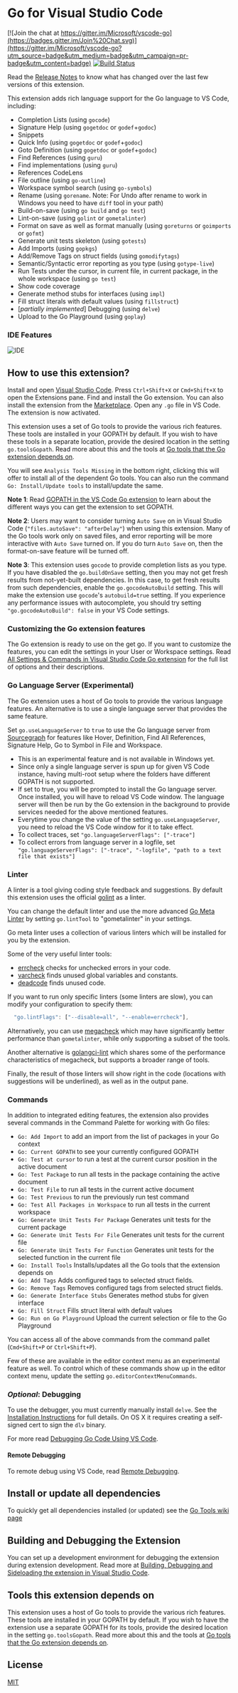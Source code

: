 # Go for Visual Studio Code

[![Join the chat at https://gitter.im/Microsoft/vscode-go](https://badges.gitter.im/Join%20Chat.svg)](https://gitter.im/Microsoft/vscode-go?utm_source=badge&utm_medium=badge&utm_campaign=pr-badge&utm_content=badge) [![Build Status](https://travis-ci.org/Microsoft/vscode-go.svg?branch=master)](https://travis-ci.org/Microsoft/vscode-go)

Read the [Release Notes](https://github.com/Microsoft/vscode-go/wiki/Release-Notes) to know what has changed over the last few versions of this extension.

This extension adds rich language support for the Go language to VS Code, including:

- Completion Lists (using `gocode`)
- Signature Help (using `gogetdoc` or `godef`+`godoc`)
- Snippets
- Quick Info (using `gogetdoc` or `godef`+`godoc`)
- Goto Definition (using `gogetdoc` or `godef`+`godoc`)
- Find References (using `guru`)
- Find implementations (using `guru`)
- References CodeLens
- File outline (using `go-outline`)
- Workspace symbol search (using `go-symbols`)
- Rename (using `gorename`. Note: For Undo after rename to work in Windows you need to have `diff` tool in your path)
- Build-on-save (using `go build` and `go test`)
- Lint-on-save (using `golint` or `gometalinter`)
- Format on save as well as format manually (using `goreturns` or `goimports` or `gofmt`)
- Generate unit tests skeleton (using `gotests`)
- Add Imports (using `gopkgs`)
- Add/Remove Tags on struct fields (using `gomodifytags`)
- Semantic/Syntactic error reporting as you type (using `gotype-live`)
- Run Tests under the cursor, in current file, in current package, in the whole workspace (using `go test`)
- Show code coverage
- Generate method stubs for interfaces (using `impl`)
- Fill struct literals with default values (using `fillstruct`)
- [_partially implemented_] Debugging (using `delve`)
- Upload to the Go Playground (using `goplay`)

### IDE Features
![IDE](https://i.giphy.com/xTiTndDHV3GeIy6aNa.gif)

## How to use this extension?

Install and open [Visual Studio Code](https://code.visualstudio.com). Press `Ctrl+Shift+X` or `Cmd+Shift+X` to open the Extensions pane. Find and install the Go extension. You can also install the extension from the [Marketplace](https://marketplace.visualstudio.com/items?itemName=ms-vscode.Go). Open any `.go` file in VS Code. The extension is now activated.

This extension uses a set of Go tools to provide the various rich features. These tools are installed in your GOPATH by default. If you wish to have these tools in a separate location, provide the desired location in the setting `go.toolsGopath`. Read more about this and the tools at [Go tools that the Go extension depends on](https://github.com/Microsoft/vscode-go/wiki/Go-tools-that-the-Go-extension-depends-on).

You will see `Analysis Tools Missing` in the bottom right, clicking this will offer to install all of the dependent Go tools. You can also run the command `Go: Install/Update tools` to install/update the same.

**Note 1**: Read [GOPATH in the VS Code Go extension](https://github.com/Microsoft/vscode-go/wiki/GOPATH-in-the-VS-Code-Go-extension) to learn about the different ways you can get the extension to set GOPATH.

**Note 2**: Users may want to consider turning `Auto Save` on in Visual Studio Code (`"files.autoSave": "afterDelay"`) when using this extension.  Many of the Go tools work only on saved files, and error reporting will be more interactive with `Auto Save` turned on. If you do turn `Auto Save` on, then the format-on-save feature will be turned off.

**Note 3**:  This extension uses `gocode` to provide completion lists as you type. If you have disabled the `go.buildOnSave` setting, then you may not get fresh results from not-yet-built dependencies. In this case, to get fresh results from such dependencies, enable the `go.gocodeAutoBuild` setting. This will make the extension use `gocode`'s `autobuild=true` setting. If you experience any performance issues with autocomplete, you should try setting `"go.gocodeAutoBuild": false` in your VS Code settings.

### Customizing the Go extension features

The Go extension is ready to use on the get go. If you want to customize the features, you can edit the settings in your User or Workspace settings. Read [All Settings & Commands in Visual Studio Code Go extension](https://github.com/Microsoft/vscode-go/wiki/All-Settings-&-Commands-in-Visual-Studio-Code-Go-extension) for the full list of options and their descriptions.


### Go Language Server (Experimental)

The Go extension uses a host of Go tools to provide the various language features. An alternative is to use a single language server that provides the same feature.  

Set `go.useLanguageServer` to `true` to use the Go language server from [Sourcegraph](https://github.com/sourcegraph/go-langserver) for features like Hover, Definition, Find All References, Signature Help, Go to Symbol in File and Workspace.
* This is an experimental feature and is not available in Windows yet.
* Since only a single language server is spun up for given VS Code instance, having multi-root setup where the folders have different GOPATH is not supported.
* If set to true, you will be prompted to install the Go language server. Once installed, you will have to reload VS Code window. The language server will then be run by the Go extension in the background to provide services needed for the above mentioned features.
* Everytime you change the value of the setting `go.useLanguageServer`, you need to reload the VS Code window for it to take effect.
* To collect traces, set `"go.languageServerFlags": ["-trace"]`
* To collect errors from language server in a logfile, set `"go.languageServerFlags": ["-trace", "-logfile", "path to a text file that exists"]`


### Linter

A linter is a tool giving coding style feedback and suggestions.
By default this extension uses the official [golint](https://github.com/golang/lint) as a linter.

You can change the default linter and use the more advanced [Go Meta Linter](https://github.com/alecthomas/gometalinter)
by setting `go.lintTool` to "gometalinter" in your settings.

Go meta linter uses a collection of various linters which will be installed for you by the extension.

Some of the very useful linter tools:
* [errcheck](https://github.com/kisielk/errcheck) checks for unchecked errors in your code.
* [varcheck](https://github.com/opennota/check) finds unused global variables and constants.
* [deadcode](https://github.com/tsenart/deadcode) finds unused code.

If you want to run only specific linters (some linters are slow), you can modify your configuration to specify them:

```javascript
  "go.lintFlags": ["--disable=all", "--enable=errcheck"],
```

Alternatively, you can use [megacheck](https://github.com/dominikh/go-tools/tree/master/cmd/megacheck) which 
may have significantly better performance than `gometalinter`, while only supporting a subset of the tools.

Another alternative is [golangci-lint](https://github.com/golangci/golangci-lint) which shares some of the performance
characteristics of megacheck, but supports a broader range of tools.

Finally, the result of those linters will show right in the code (locations with suggestions will be underlined),
as well as in the output pane.

### Commands

In addition to integrated editing features, the extension also provides several commands in the Command Palette for working with Go files:

* `Go: Add Import` to add an import from the list of packages in your Go context
* `Go: Current GOPATH` to see your currently configured GOPATH
* `Go: Test at cursor` to run a test at the current cursor position in the active document
* `Go: Test Package` to run all tests in the package containing the active document
* `Go: Test File` to run all tests in the current active document
* `Go: Test Previous` to run the previously run test command
* `Go: Test All Packages in Workspace` to run all tests in the current workspace
* `Go: Generate Unit Tests For Package` Generates unit tests for the current package
* `Go: Generate Unit Tests For File` Generates unit tests for the current file
* `Go: Generate Unit Tests For Function` Generates unit tests for the selected function in the current file
* `Go: Install Tools` Installs/updates all the Go tools that the extension depends on
* `Go: Add Tags` Adds configured tags to selected struct fields.
* `Go: Remove Tags` Removes configured tags from selected struct fields.
* `Go: Generate Interface Stubs` Generates method stubs for given interface
* `Go: Fill Struct` Fills struct literal with default values
* `Go: Run on Go Playground` Upload the current selection or file to the Go Playground

You can access all of the above commands from the command pallet (`Cmd+Shift+P` or `Ctrl+Shift+P`).

Few of these are available in the editor context menu as an experimental feature as well. To control which of these commands show up in the editor context menu, update the setting `go.editorContextMenuCommands`.


### _Optional_: Debugging

To use the debugger, you must currently manually install `delve`.  See the [Installation Instructions](https://github.com/derekparker/delve/tree/master/Documentation/installation) for full details.  On OS X it requires creating a self-signed cert to sign the `dlv` binary.

For more read [Debugging Go Code Using VS Code](https://github.com/Microsoft/vscode-go/wiki/Debugging-Go-code-using-VS-Code).

#### Remote Debugging

To remote debug using VS Code, read [Remote Debugging](https://github.com/Microsoft/vscode-go/wiki/Debugging-Go-code-using-VS-Code#remote-debugging).

## Install or update all dependencies

To quickly get all dependencies installed (or updated) see the [Go Tools wiki page](https://github.com/Microsoft/vscode-go/wiki/Go-tools-that-the-Go-extension-depends-on)

## Building and Debugging the Extension

You can set up a development environment for debugging the extension during extension development.
Read more at [Building, Debugging and Sideloading the extension in Visual Studio Code](https://github.com/Microsoft/vscode-go/wiki/Building,-Debugging-and-Sideloading-the-extension-in-Visual-Studio-Code).

## Tools this extension depends on

This extension uses a host of Go tools to provide the various rich features. These tools are installed in your GOPATH by default. If you wish to have the extension use a separate GOPATH for its tools, provide the desired location in the setting `go.toolsGopath`. Read more about this and the tools at [Go tools that the Go extension depends on](https://github.com/Microsoft/vscode-go/wiki/Go-tools-that-the-Go-extension-depends-on).


## License
[MIT](LICENSE)
